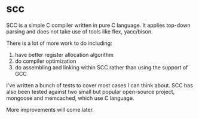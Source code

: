 # scc
SCC is a simple C compiler written in pure C language. It applies top-down parsing and does not take use of tools 
like flex, yacc/bison. 

There is a lot of more work to do including: 
1. have better register allocation algorithm
2. do compiler optimization
3. do assembling and linking within SCC rather than using the support of GCC

I've written a bunch of tests to cover most cases I can think about. SCC has also been tested against two small but 
popular open-source project, mongoose and memcached, which use C language.

More improvements will come later.
